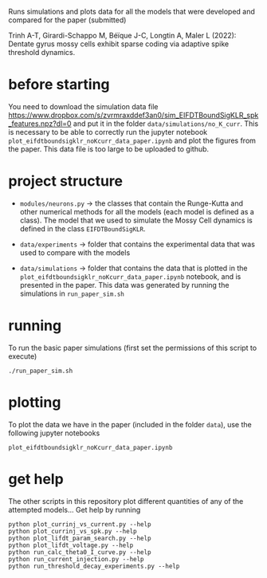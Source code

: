 Runs simulations and plots data for all the models that were developed and compared for the paper (submitted)

Trinh A-T, Girardi-Schappo M, Béïque J-C, Longtin A, Maler L (2022): Dentate gyrus mossy cells exhibit sparse coding via adaptive spike threshold dynamics.

# before starting
You need to download the simulation data file https://www.dropbox.com/s/zvrmraxddef3an0/sim_EIFDTBoundSigKLR_spk_features.npz?dl=0 and put it in the folder `data/simulations/no_K_curr`. This is necessary to be able to correctly run the jupyter notebook `plot_eifdtboundsigklr_noKcurr_data_paper.ipynb` and plot the figures from the paper. This data file is too large to be uploaded to github.

# project structure

 * `modules/neurons.py` -> the classes that contain the Runge-Kutta and other numerical methods for all the models (each model is defined as a class). The model that we used to simulate the Mossy Cell dynamics is defined in the class `EIFDTBoundSigKLR`.

 * `data/experiments` -> folder that contains the experimental data that was used to compare with the models

 * `data/simulations` -> folder that contains the data that is plotted in the `plot_eifdtboundsigklr_noKcurr_data_paper.ipynb` notebook, and is presented in the paper. This data was generated by running the simulations in `run_paper_sim.sh`

# running
To run the basic paper simulations (first set the permissions of this script to execute)

    ./run_paper_sim.sh

# plotting
To plot the data we have in the paper (included in the folder `data`), use the following jupyter notebooks

    plot_eifdtboundsigklr_noKcurr_data_paper.ipynb

# get help
The other scripts in this repository plot different quantities of any of the attempted models... Get help by running

    python plot_currinj_vs_current.py --help
    python plot_currinj_vs_spk.py --help
    python plot_lifdt_param_search.py --help
    python plot_lifdt_voltage.py --help
    python run_calc_theta0_I_curve.py --help
    python run_current_injection.py --help
    python run_threshold_decay_experiments.py --help
